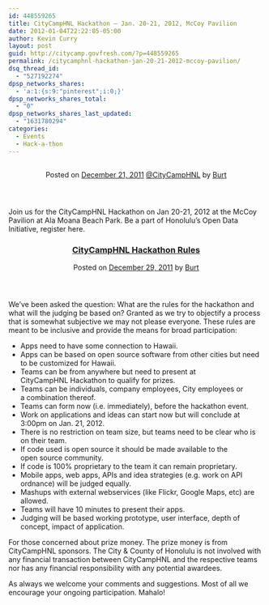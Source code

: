 ```yaml
---
id: 448559265
title: CityCampHNL Hackathon – Jan. 20-21, 2012, McCoy Pavilion
date: 2012-01-04T22:22:05-05:00
author: Kevin Curry
layout: post
guid: http://citycamp.govfresh.com/?p=448559265
permalink: /citycamphnl-hackathon-jan-20-21-2012-mccoy-pavilion/
dsq_thread_id:
  - "527192274"
dpsp_networks_shares:
  - 'a:1:{s:9:"pinterest";i:0;}'
dpsp_networks_shares_total:
  - "0"
dpsp_networks_shares_last_updated:
  - "1631780294"
categories:
  - Events
  - Hack-a-thon
---
```

<section id="featured-post-1"> <article id="post-150"> <header> 

## 

<div>
  Posted on <a title="12:50 pm" href="http://citycamphnl.govfresh.com/citycamphnl-hackathon-jan-20-21-2012-mccoy-pavilion/" rel="bookmark"><time datetime="2011-12-21T12:50:18+00:00" pubdate="">December 21, 2011</time></a> <a title="CityCampHNL home" href="http://citycamphnl.govfresh.com/citycamphnl-hackathon-rules/">@CityCampHNL</a> by <a title="View all posts by Burt" href="http://citycamphnl.govfresh.com/author/burtlum/" rel="author">Burt</a>
</div></header> 

<div>
  <p>
    Join us for the CityCampHNL Hackathon on Jan 20-21, 2012 at the McCoy Pavilion at Ala Moana Beach Park. Be a part of Honolulu’s Open Data Initiative, register here.
  </p>
</div></article> </section> <section> <article id="post-162"> <header> 

# <a title="Permalink to CityCampHNL Hackathon Rules" href="http://citycamphnl.govfresh.com/citycamphnl-hackathon-rules/" rel="bookmark">CityCampHNL Hackathon Rules</a>

<div>
  Posted on <a title="7:54 am" href="http://citycamphnl.govfresh.com/citycamphnl-hackathon-rules/" rel="bookmark"><time datetime="2011-12-29T07:54:49+00:00" pubdate="">December 29, 2011</time></a> by <a title="View all posts by Burt" href="http://citycamphnl.govfresh.com/author/burtlum/" rel="author">Burt</a>
</div>

<div>
</div></header> 

<div>
  <p>
    We’ve been asked the question: What are the rules for the hackathon and what will the judging be based on? Granted as we try to objectify a process that is somewhat subjective we may not please everyone. These rules are meant to be inclusive and provide the means for broad participation:
  </p>
  
  <ul>
    <li>
      Apps need to have some connection to Hawaii.
    </li>
    <li>
      Apps can be based on open source software from other cities but need to be customized for Hawaii.
    </li>
    <li>
      Teams can be from anywhere but need to present at CityCampHNL Hackathon to qualify for prizes.
    </li>
    <li>
      Teams can be individuals, company employees, City employees or a combination thereof.
    </li>
    <li>
      Teams can form now (i.e. immediately), before the hackathon event.
    </li>
    <li>
      Work on applications and ideas can start now but will conclude at 3:00pm on Jan. 21, 2012.
    </li>
    <li>
      There is no restriction on team size, but teams need to be clear who is on their team.
    </li>
    <li>
      If code used is open source it should be made available to the open source community.
    </li>
    <li>
      If code is 100% proprietary to the team it can remain proprietary.
    </li>
    <li>
      Mobile apps, web apps, APIs and idea strategies (e.g. work on API ordnance) will be judged equally.
    </li>
    <li>
      Mashups with external webservices (like Flickr, Google Maps, etc) are allowed.
    </li>
    <li>
      Teams will have 10 minutes to present their apps.
    </li>
    <li>
      Judging will be based working prototype, user interface, depth of concept, impact of application.
    </li>
  </ul>
  
  <p>
    For those concerned about prize money. The prize money is from CityCampHNL sponsors. The City & County of Honolulu is not involved with any financial transaction between CityCampHNL and the respective teams nor has any financial responsibility with any potential awardees.
  </p>
  
  <p>
    As always we welcome your comments and suggestions. Most of all we encourage your ongoing participation. Mahalo!
  </p>
</div></article> </section>